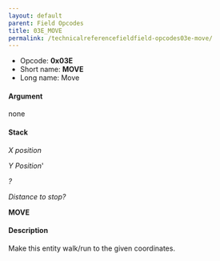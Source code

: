 ```yaml
---
layout: default
parent: Field Opcodes
title: 03E_MOVE
permalink: /technicalreferencefieldfield-opcodes03e-move/
---
```


-   Opcode: **0x03E**
-   Short name: **MOVE**
-   Long name: Move

#### Argument

none

#### Stack

  
*X position*

*Y Position*'

*?*

*Distance to stop?*

**MOVE**

#### Description

Make this entity walk/run to the given coordinates.
